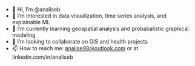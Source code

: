 - 👋 Hi, I’m @analiseb
- 👀 I’m interested in data visualization, time series analysis, and explainable ML
- 🌱 I’m currently learning geospatial analysis and probabalistic graphical modeling
- 💞️ I’m looking to collaborate on GIS and health projects
- 📫 How to reach me: analise98@outlook.com or at linkedin.com/in/analiseb

<!---
analiseb/analiseb is a ✨ special ✨ repository because its `README.md` (this file) appears on your GitHub profile.
You can click the Preview link to take a look at your changes.
--->
